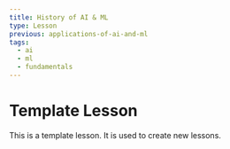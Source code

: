 ```yaml
---
title: History of AI & ML
type: Lesson
previous: applications-of-ai-and-ml
tags:
  - ai
  - ml
  - fundamentals
---
```


# Template Lesson

This is a template lesson. It is used to create new lessons.
